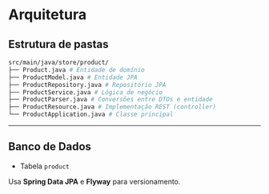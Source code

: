 # Arquitetura

## Estrutura de pastas

```bash
src/main/java/store/product/
├── Product.java # Entidade de domínio
├── ProductModel.java # Entidade JPA
├── ProductRepository.java # Repositório JPA
├── ProductService.java # Lógica de negócio
├── ProductParser.java # Conversões entre DTOs e entidade
├── ProductResource.java # Implementação REST (controller)
└── ProductApplication.java # Classe principal
```

---

## Banco de Dados

- Tabela `product`

Usa **Spring Data JPA** e **Flyway** para versionamento.
